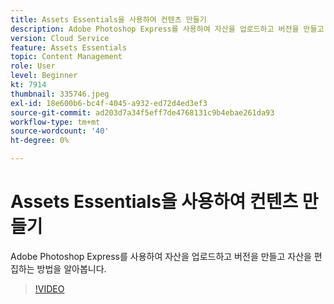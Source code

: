 ```yaml
---
title: Assets Essentials을 사용하여 컨텐츠 만들기
description: Adobe Photoshop Express를 사용하여 자산을 업로드하고 버전을 만들고 자산을 편집하는 방법을 알아봅니다.
version: Cloud Service
feature: Assets Essentials
topic: Content Management
role: User
level: Beginner
kt: 7914
thumbnail: 335746.jpeg
exl-id: 18e600b6-bc4f-4045-a932-ed72d4ed3ef3
source-git-commit: ad203d7a34f5eff7de4768131c9b4ebae261da93
workflow-type: tm+mt
source-wordcount: '40'
ht-degree: 0%

---
```


# Assets Essentials을 사용하여 컨텐츠 만들기

Adobe Photoshop Express를 사용하여 자산을 업로드하고 버전을 만들고 자산을 편집하는 방법을 알아봅니다.

>[!VIDEO](https://video.tv.adobe.com/v/335746/?quality=9&learn=on)
